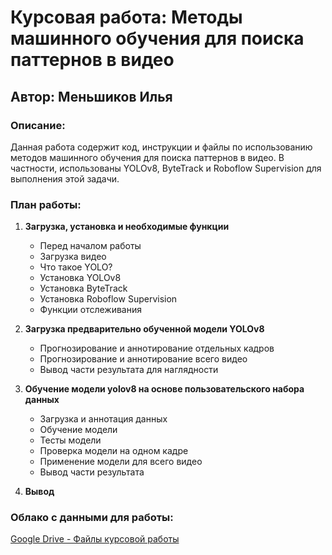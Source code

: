 # Курсовая работа: Методы машинного обучения для поиска паттернов в видео
## Автор: Меньшиков Илья

### Описание:
Данная работа содержит код, инструкции и файлы по использованию методов машинного обучения для поиска паттернов в видео. В частности, использованы YOLOv8, ByteTrack и Roboflow Supervision для выполнения этой задачи.

### План работы:
1. **Загрузка, установка и необходимые функции**
   - Перед началом работы
   - Загрузка видео
   - Что такое YOLO?
   - Установка YOLOv8
   - Установка ByteTrack
   - Установка Roboflow Supervision
   - Функции отслеживания

2. **Загрузка предварительно обученной модели YOLOv8**
   - Прогнозирование и аннотирование отдельных кадров
   - Прогнозирование и аннотирование всего видео
   - Вывод части результата для наглядности

3. **Обучение модели yolov8 на основе пользовательского набора данных**
   - Загрузка и аннотация данных
   - Обучение модели
   - Тесты модели
   - Проверка модели на одном кадре
   - Применение модели для всего видео
   - Вывод части результата

4. **Вывод**

### Облако с данными для работы:
[Google Drive - Файлы курсовой работы](https://drive.google.com/drive/folders/1Uf6ZvU-gQWQR9Zvb2buIf-fVqtqf92Ex?usp=share_link)
